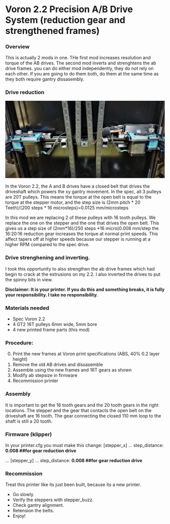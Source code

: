# Voron 2.2 Precision A/B Drive System (reduction gear and strengthened frames)

### Overview
This is actually 2 mods in one.  THe first mod increases resolution and torque of the AB drives.  The second mod inverts and strenghtens the ab drive frames. you can do either mod independently, they do not rely on each other.  If you are going to do them both, do them at the same time as they both require gantry dissasembly.


### Drive reduction
![AB Drive reduction](reduction_overview.jpg?raw=true)

In the Voron 2.2, the A and B drives have a closed belt that drives the driveshaft which powers the xy gantry movement.  In the spec, all 3 pulleys are 20T pulleys. 
This means the torque at the open belt is equal to the torque at the stepper motor, and the step size is (2mm pitch * 20 Teeth)/(200 steps * 16 microsteps)=0.0125 mm/microsteps

In this mod we are replacing 2 of these pulleys with 16 tooth pulleys.  We replace the one on the stepper and the one that drives the open belt.  This gives us a step size of (2mm*16)/250 steps *16 micro)0.008 mm/step
the 16:20:16 reduction gear increases the torque at normal print speeds. This affect tapers off at higher speeds because our stepper is running at a higher RPM compared to the spec drive.

### Drive strenghening and inverting.
I took this opportunity to also strengthen the ab drive frames which had begin to crack at the extrusions on my 2.2. I also inverted the drives to put the spinny bits in view.

**Disclaimer:
It is your printer.  If you do this and something breaks, it is fully your responsibility.  I take no responsibility.**
### Materials needed
* Spec Voron 2.2
* 4 GT2 16T pulleys 6mm wide, 5mm bore
* 4 new printed frame parts (this mod)

### Procedure:
0. Print the new frames at Voron print specifications (ABS, 40% 0.2 layer height)
1. Remove the old AB drives and dissasemble
2. Assemble using the new frames and 16T gears as shown
3. Modify ab stepsize in firmware
4. Recommission printer

### Assembly
It is important to get the 16 tooth gears and the 20 tooth gears in the right locations. The stepper and the gear that contacts the open belt on the driveshaft are 16 tooth.  The gear connecting the closed 110 mm loop to the shaft is still a 20 tooth.

### Firmware (klipper)
In your printer.cfg you must make this change:
[stepper_x]
...
step_distance: **0.008 ##for gear reduction drive**

...
[stepper_y]
...
step_distance: **0.008 ##for gear reduction drive**

### Recommission
Treat this printer like its just been built, because its a new printer.  
* Go slowly. 
* Verify the steppers with stepper_buzz. 
* Check gantry alignment.
* Retension the belts.
* Enjoy!
